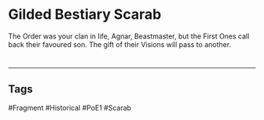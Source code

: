 # Gilded Bestiary Scarab
The Order was your clan in life, Agnar, Beastmaster, but the First Ones call back their favoured son. The gift of their Visions will pass to another.

#
---
## Tags
#Fragment
#Historical 
#PoE1 
#Scarab 